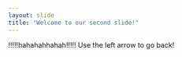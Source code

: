 ```yaml
---
layout: slide
title: "Welcome to our second slide!"
---
```

!!!!!hahahahhahah!!!!!
Use the left arrow to go back!
